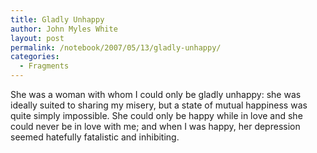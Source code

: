 ```yaml
---
title: Gladly Unhappy
author: John Myles White
layout: post
permalink: /notebook/2007/05/13/gladly-unhappy/
categories:
  - Fragments
---
```


She was a woman with whom I could only be gladly unhappy: she was ideally suited to sharing my misery, but a state of mutual happiness was quite simply impossible. She could only be happy while in love and she could never be in love with me; and when I was happy, her depression seemed hatefully fatalistic and inhibiting.
